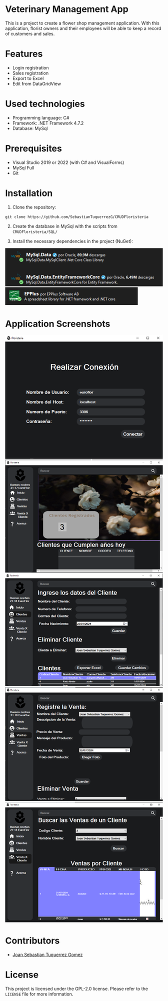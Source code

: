 # Veterinary Management App
This is a project to create a flower shop management application. With this application, florist owners and their employees will be able to keep a record of  customers and sales.

# Features
* Login registration
* Sales registration
* Export to Excel
* Edit from DataGridView

# Used technologies
* Programming language: C#
* Framework: .NET Framework 4.7.2
* Database: MySql

# Prerequisites
* Visual Studio 2019 or 2022 (with C# and VisualForms)
* MySql Full
* Git

# Installation
1. Clone the repository:
```
git clone https://github.com/SebastianTuquerrezG/CRUDFloristeria
```
2. Create the database in MySql with the scripts from `CRUDFloristeria/SQL/`

3. Install the necessary dependencies in the project (NuGet):

![image](https://github.com/SebastianTuquerrezG/CRUDFloristeria/blob/master/Image/nuget.PNG?raw=true)
![image](https://github.com/SebastianTuquerrezG/CRUDFloristeria/blob/master/Image/nuget2.PNG?raw=true)

# Application Screenshots
![image](https://github.com/SebastianTuquerrezG/CRUDFloristeria/blob/master/Image/vtConexion.PNG?raw=true)
![image](https://github.com/SebastianTuquerrezG/CRUDFloristeria/blob/master/Image/vtnInicio.PNG?raw=true)
![image](https://github.com/SebastianTuquerrezG/CRUDFloristeria/blob/master/Image/vtnCliente.PNG?raw=true)
![image](https://github.com/SebastianTuquerrezG/CRUDFloristeria/blob/master/Image/vtnVenta.PNG?raw=true)
![image](https://github.com/SebastianTuquerrezG/CRUDFloristeria/blob/master/Image/vtnClienteXVenta.PNG?raw=true)

# Contributors
* [Joan Sebastian Tuquerrez Gomez](https://github.com/SebastianTuquerrezG)

# License
This project is licensed under the GPL-2.0 license. Please refer to the `LICENSE` file for more information.
